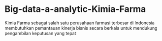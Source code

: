 # Big-data-a-analytic-Kimia-Farma
Kimia Farma sebagai salah satu perusahaan farmasi terbesar di Indonesia membutuhkan pemantauan kinerja bisnis secara berkala untuk mendukung pengambilan keputusan yang tepat
